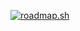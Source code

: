 [![roadmap.sh](https://api.roadmap.sh/v1-badge/tall/64d38768aa497d7fa51b3bef?variant=dark&roadmaps=frontend%2Cjavascript%2Creact%2Cdesign-system)](https://roadmap.sh)
